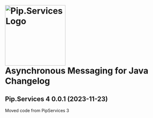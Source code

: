 # <img src="https://uploads-ssl.webflow.com/5ea5d3315186cf5ec60c3ee4/5edf1c94ce4c859f2b188094_logo.svg" alt="Pip.Services Logo" width="200"> <br/> Asynchronous Messaging for Java Changelog

## <a name="0.0.1"></a>Pip.Services 4 0.0.1 (2023-11-23)
Moved code from PipServices 3


